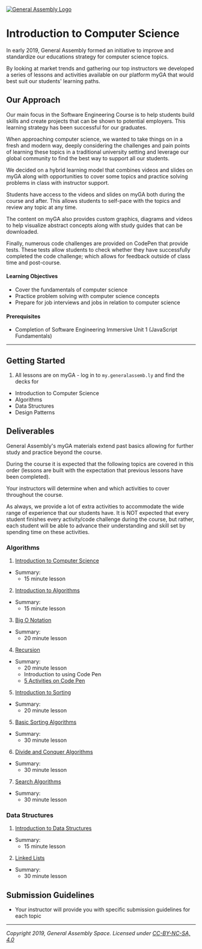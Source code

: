 [![General Assembly Logo](/ga_cog.png)](https://generalassemb.ly)

# Introduction to Computer Science

In early 2019, General Assembly formed an initiative to improve and standardize our educations strategy for computer science topics.

By looking at market trends and gathering our top instructors we developed a series of lessons and activities available on our platform myGA that would best suit our students' learning paths.

## Our Approach

Our main focus in the Software Engineering Course is to help students build skills and create projects that can be shown to potential employers. This learning strategy has been successful for our graduates.

 When approaching computer science, we wanted to take things on in a fresh and modern way, deeply considering the challenges and pain points of learning these topics in a traditional university setting and leverage our global community to find the best way to support all our students.

We decided on a hybrid learning model that combines videos and slides on myGA along with opportunities to cover some topics  and practice solving problems in class with instructor support.

Students have access to the videos and slides on myGA both during the course and after. This allows students to self-pace with the topics and review any topic at any time.

The content on myGA also provides custom graphics, diagrams and videos to help visualize abstract concepts along with study guides that can be downloaded.  

Finally, numerous code challenges are provided on CodePen that provide tests. These tests allow students to check whether they have successfully completed the code challenge; which allows for feedback outside of class time and post-course.

#### Learning Objectives

- Cover the fundamentals of computer science
- Practice problem solving with computer science concepts
- Prepare for job interviews and jobs in relation to computer science

#### Prerequisites

- Completion of Software Engineering Immersive Unit 1 (JavaScript Fundamentals)

---

## Getting Started

1. All lessons are on myGA - log in to `my.generalassemb.ly` and find the decks for
- Introduction to Computer Science
- Algorithms
- Data Structures
- Design Patterns


## Deliverables

General Assembly's myGA materials extend past basics allowing for further study and practice beyond the course.

During the course it is expected that the following topics are covered  in this order (lessons are built with the expectation that previous lessons have been completed).

Your instructors will determine when and which activities to cover throughout the course.

As always, we provide a lot of extra activities to accommodate the wide range of experience that our students have. It is NOT expected that every student finishes every activity/code challenge during the course, but rather, each student will be able to advance their understanding and skill set by spending time on these activities.

### Algorithms

1. [Introduction to Computer Science](https://my.generalassemb.ly/activities/513?assignmentUuid=ea713f1e-a329-4e27-8779-9430952aea5f)
  - Summary:
    - 15 minute lesson
2. [Introduction to Algorithms](https://my.generalassemb.ly/activities/780?from=dashboard&assignmentUuid=ef3ae77a-15d7-4035-b380-c8514d01858c)
- Summary:
  - 15 minute lesson
3. [Big O Notation](https://my.generalassemb.ly/activities/511?from=dashboard&assignmentUuid=ef3ae77a-15d7-4035-b380-c8514d01858c)
- Summary:
  - 20 minute lesson
4. [Recursion](https://my.generalassemb.ly/activities/773?from=dashboard&assignmentUuid=ef3ae77a-15d7-4035-b380-c8514d01858c)
- Summary:
  - 20 minute lesson
  - Introduction to using Code Pen
  - [5 Activities on Code Pen](https://codepen.io/GAmarketing/pen/oVNWjd?editors=0010#0)
5. [Introduction to Sorting](https://my.generalassemb.ly/activities/818?from=dashboard&assignmentUuid=ef3ae77a-15d7-4035-b380-c8514d01858c)
- Summary:
  - 20 minute lesson
5. [Basic Sorting Algorithms](https://my.generalassemb.ly/activities/778?from=dashboard&assignmentUuid=ef3ae77a-15d7-4035-b380-c8514d01858c)
- Summary:
  - 30 minute lesson
6. [Divide and Conquer Algorithms](https://my.generalassemb.ly/activities/778?from=dashboard&assignmentUuid=ef3ae77a-15d7-4035-b380-c8514d01858c)
- Summary:
  - 30 minute lesson
7. [Search Algorithms](https://my.generalassemb.ly/activities/778?from=dashboard&assignmentUuid=ef3ae77a-15d7-4035-b380-c8514d01858c)
- Summary:
  - 30 minute lesson

### Data Structures

1. [Introduction to Data Structures](https://my.generalassemb.ly/activities/878?from=dashboard&assignmentUuid=1942266e-abb0-4379-b988-d91e57f75549)
- Summary:
  - 15 minute lesson
2. [Linked Lists](https://my.generalassemb.ly/activities/397?from=dashboard&assignmentUuid=1942266e-abb0-4379-b988-d91e57f75549)
- Summary:
  - 30 minute lesson




## Submission Guidelines

- Your instructor will provide you with specific submission guidelines for each topic


---

*Copyright 2019, General Assembly Space. Licensed under [CC-BY-NC-SA, 4.0](https://creativecommons.org/licenses/by-nc-sa/4.0/)*
